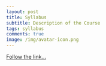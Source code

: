 ```yaml
---
layout: post
title: Syllabus
subtitle: Description of the Course
tags: syllabus
comments: true
image: /img/avatar-icon.png
---
```


[Follow the link...](../about)